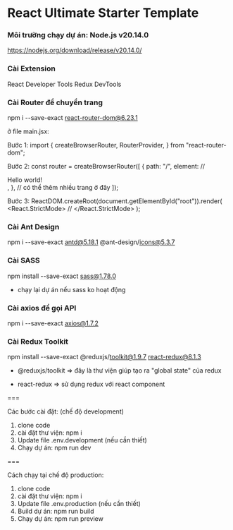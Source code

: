 # React Ultimate Starter Template

### Môi trường chạy dự án: Node.js v20.14.0
https://nodejs.org/download/release/v20.14.0/

### Cài Extension
React Developer Tools
Redux DevTools

### Cài Router để chuyển trang
npm i --save-exact react-router-dom@6.23.1

ở file main.jsx:

Bước 1:
import {
 createBrowserRouter,
 RouterProvider,
} from "react-router-dom";

Bước 2:
const router = createBrowserRouter([
 {
 path: "/",
 element: <App />    // <div>Hello world!</div>,
 },        // có thể thêm nhiều trang ở đây
]);

Bước 3:
ReactDOM.createRoot(document.getElementById("root")).render(
  <React.StrictMode>
    <RouterProvider router={router} /> //
  </React.StrictMode>
);

### Cài Ant Design
npm i --save-exact antd@5.18.1 @ant-design/icons@5.3.7

### Cài SASS
npm install --save-exact sass@1.78.0

- chạy lại dự án nếu sass ko hoạt động

### Cài axios để gọi API
npm i --save-exact axios@1.7.2

### Cài Redux Toolkit
npm install --save-exact @reduxjs/toolkit@1.9.7 react-redux@8.1.3

- @reduxjs/toolkit => đây là thư viện giúp tạo ra "global state" của redux

- react-redux => sử dụng redux với react component

===

Các bước cài đặt: (chế độ development)
1. clone code
2. cài đặt thư viện: npm i
3. Update file .env.development (nếu cần thiết)
4. Chạy dự án: npm run dev

===

Cách chạy tại chế độ production:
1. clone code
2. cài đặt thư viện: npm i
3. Update file .env.production (nếu cần thiết)
4. Build dự án: npm run build
5. Chạy dự án: npm run preview
